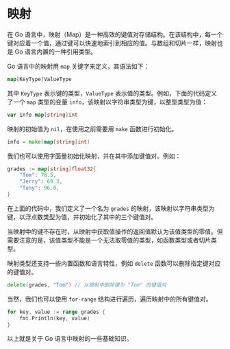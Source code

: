 # 映射

在 Go 语言中，映射（Map）是一种高效的键值对存储结构。在该结构中，每一个键对应着一个值，通过键可以快速地索引到相应的值。与数组和切片一样，映射也是 Go 语言内置的一种引用类型。

Go 语言中的映射用 `map` 关键字来定义，其语法如下：

``` go
map[KeyType]ValueType
```

其中 `KeyType` 表示键的类型，`ValueType` 表示值的类型。例如，下面的代码定义了一个 `map` 类型的变量 `info`，该映射以字符串类型为键，以整型类型为值：

``` go
var info map[string]int
```

映射的初始值为 `nil`，在使用之前需要用 `make` 函数进行初始化。

``` go
info = make(map[string]int)
```

我们也可以使用字面量初始化映射，并在其中添加键值对。例如：

``` go
grades := map[string]float32{
    "Tom": 78.5,
    "Jerry": 69.3,
    "Tony": 96.0,
}
```

在上面的代码中，我们定义了一个名为 `grades` 的映射，该映射以字符串类型为键，以浮点数类型为值，并初始化了其中的三个键值对。

当映射中的键不存在时，从映射中获取值操作的返回值默认为该值类型的零值。但需要注意的是，该值类型不能是一个无法取零值的类型，如函数类型或者切片类型。

映射类型还支持一些内置函数和语言特性，例如 `delete` 函数可以删除指定键对应的键值对。

``` go
delete(grades, "Tom") // 从映射中删除键为 "Tom" 的键值对
```

当然，我们也可以使用 `for-range` 结构进行遍历，遍历映射中的所有键值对。

``` go
for key, value := range grades {
    fmt.Println(key, value)
}
```

以上就是关于 Go 语言中映射的一些基础知识。